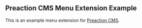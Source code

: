 ## Preaction CMS Menu Extension Example

This is an example menu extension for [Preaction CMS](https://github.com/duhdugg/preaction-cms).
